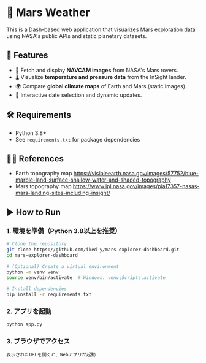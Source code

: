 # 🚀 Mars Weather

This is a Dash-based web application that visualizes Mars exploration data using NASA's public APIs and static planetary datasets.

## 🧩 Features

- 📸 Fetch and display **NAVCAM images** from NASA's Mars rovers.
- 🌡️ Visualize **temperature and pressure data** from the InSight lander.
- 🌍 Compare **global climate maps** of Earth and Mars (static images).
- 📅 Interactive date selection and dynamic updates.

## 🛠️ Requirements

- Python 3.8+
- See `requirements.txt` for package dependencies

## 🧑‍💻 References

- Earth topography map https://visibleearth.nasa.gov/images/57752/blue-marble-land-surface-shallow-water-and-shaded-topography
- Mars topography map https://www.jpl.nasa.gov/images/pia17357-nasas-mars-landing-sites-including-insight/

## ▶︎ How to Run

### 1. 環境を準備（Python 3.8以上を推奨）
```bash
# Clone the repository
git clone https://github.com/iked-y/mars-explorer-dashboard.git
cd mars-explorer-dashboard

# (Optional) Create a virtual environment
python -m venv venv
source venv/bin/activate  # Windows: venv\Scripts\activate

# Install dependencies
pip install -r requirements.txt
```
### 2. アプリを起動
```bash
python app.py
```
### 3. ブラウザでアクセス
```bash
表示されたURLを開くと、Webアプリが起動
```